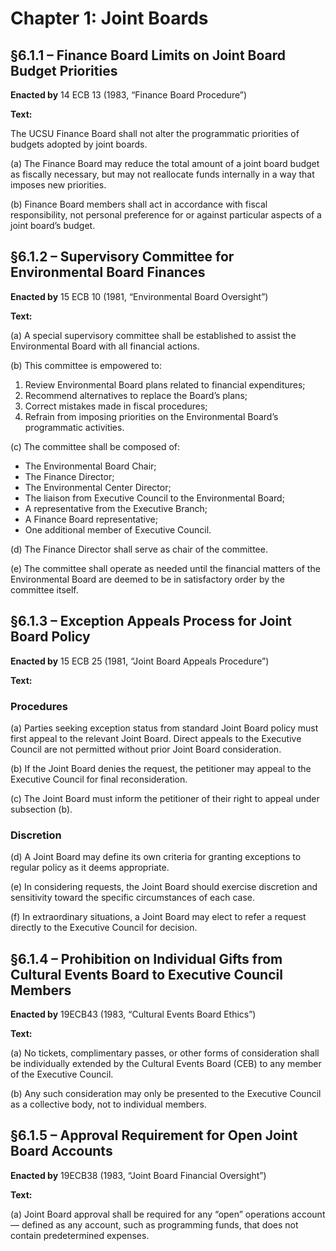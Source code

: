# Chapter 1: Joint Boards

## §6.1.1 – Finance Board Limits on Joint Board Budget Priorities

**Enacted by** 14 ECB 13 (1983, “Finance Board Procedure”)

**Text:**

The UCSU Finance Board shall not alter the programmatic priorities of budgets adopted by joint boards.

(a) The Finance Board may reduce the total amount of a joint board budget as fiscally necessary, but may not reallocate funds internally in a way that imposes new priorities.

(b) Finance Board members shall act in accordance with fiscal responsibility, not personal preference for or against particular aspects of a joint board’s budget.

## §6.1.2 – Supervisory Committee for Environmental Board Finances

**Enacted by** 15 ECB 10 (1981, “Environmental Board Oversight”)

**Text:**

(a) A special supervisory committee shall be established to assist the Environmental Board with all financial actions.

(b) This committee is empowered to:
  1. Review Environmental Board plans related to financial expenditures;
  2. Recommend alternatives to replace the Board’s plans;
  3. Correct mistakes made in fiscal procedures;
  4. Refrain from imposing priorities on the Environmental Board’s programmatic activities.

(c) The committee shall be composed of:
  - The Environmental Board Chair;
  - The Finance Director;
  - The Environmental Center Director;
  - The liaison from Executive Council to the Environmental Board;
  - A representative from the Executive Branch;
  - A Finance Board representative;
  - One additional member of Executive Council.

(d) The Finance Director shall serve as chair of the committee.

(e) The committee shall operate as needed until the financial matters of the Environmental Board are deemed to be in satisfactory order by the committee itself.

## §6.1.3 – Exception Appeals Process for Joint Board Policy

**Enacted by** 15 ECB 25 (1981, “Joint Board Appeals Procedure”)

**Text:**

### Procedures

(a) Parties seeking exception status from standard Joint Board policy must first appeal to the relevant Joint Board. Direct appeals to the Executive Council are not permitted without prior Joint Board consideration.

(b) If the Joint Board denies the request, the petitioner may appeal to the Executive Council for final reconsideration.

(c) The Joint Board must inform the petitioner of their right to appeal under subsection (b).

### Discretion

(d) A Joint Board may define its own criteria for granting exceptions to regular policy as it deems appropriate.

(e) In considering requests, the Joint Board should exercise discretion and sensitivity toward the specific circumstances of each case.

(f) In extraordinary situations, a Joint Board may elect to refer a request directly to the Executive Council for decision.

## §6.1.4 – Prohibition on Individual Gifts from Cultural Events Board to Executive Council Members

**Enacted by** 19ECB43 (1983, “Cultural Events Board Ethics”)

**Text:**

(a) No tickets, complimentary passes, or other forms of consideration shall be individually extended by the Cultural Events Board (CEB) to any member of the Executive Council.

(b) Any such consideration may only be presented to the Executive Council as a collective body, not to individual members.

## §6.1.5 – Approval Requirement for Open Joint Board Accounts

**Enacted by** 19ECB38 (1983, “Joint Board Financial Oversight”)

**Text:**

(a) Joint Board approval shall be required for any “open” operations account — defined as any account, such as programming funds, that does not contain predetermined expenses.
